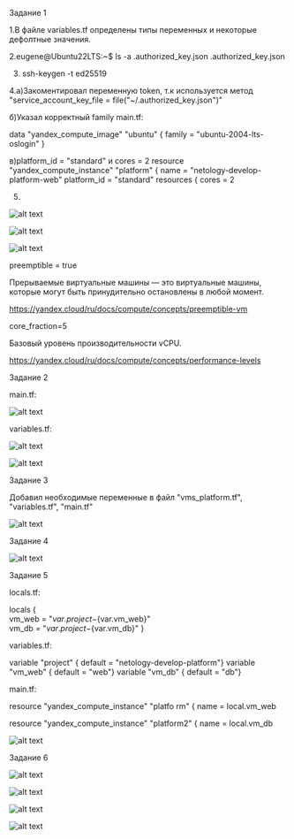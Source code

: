 Задание 1

1.В файле variables.tf определены типы переменных и некоторые дефолтные значения.

2.eugene@Ubuntu22LTS:~$ ls -a .authorized_key.json 
.authorized_key.json

3. ssh-keygen -t ed25519


4.а)Закоментировал переменную token, т.к используется метод "service_account_key_file = file("~/.authorized_key.json")"


б)Указал корректный family main.tf:

data "yandex_compute_image" "ubuntu" {
  family = "ubuntu-2004-lts-oslogin"
}

в)platform_id = "standard" и сores = 2
resource "yandex_compute_instance" "platform" {
  name        = "netology-develop-platform-web"
  platform_id = "standard"
  resources {
    cores         = 2

5.

![alt text](curl.png)


![alt text](VM2.png)


![alt text](VM.png)



preemptible = true

Прерываемые виртуальные машины — это виртуальные машины, которые могут быть принудительно остановлены в любой момент.

https://yandex.cloud/ru/docs/compute/concepts/preemptible-vm


core_fraction=5

Базовый уровень производительности vCPU.

https://yandex.cloud/ru/docs/compute/concepts/performance-levels



Задание 2

main.tf:


![alt text](main.tf.png)


variables.tf:


 ![alt text](variables.tf.png)



![alt text](<ter app no change.png>)


Задание 3

Добавил необходимые переменные в файл "vms_platform.tf", "variables.tf", "main.tf"

![alt text](2vms.png)

Задание 4

![alt text](output.png)

Задание 5


locals.tf:

locals {  
vm_web = "${var.project}-${var.vm_web}"  
vm_db = "${var.project}-${var.vm_db}"
}


variables.tf:

variable "project" {  default = "netology-develop-platform"}
variable "vm_web" {  default = "web"}
variable "vm_db" {  default = "db"}

main.tf:

resource "yandex_compute_instance" "platfo
rm" {
  name        = local.vm_web
  
resource "yandex_compute_instance" "platform2" {
  name        = local.vm_db


![alt text](VM2_1.png)




Задание 6


![alt text](vms_resources.png)


![alt text](<metadata .png>)


![alt text](resources1.png)


![alt text](resources2.png)



